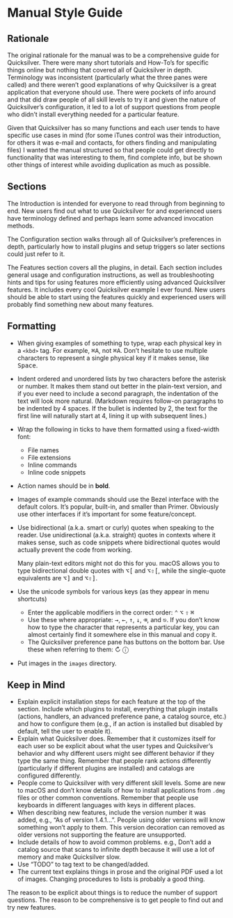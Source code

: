 # Manual Style Guide

## Rationale

The original rationale for the manual was to be a comprehensive guide for Quicksilver. There were many short tutorials and How-To’s for specific things online but nothing that covered all of Quicksilver in depth. Terminology was inconsistent (particularly what the three panes were called) and there weren’t good explanations of why Quicksilver is a great application that everyone should use. There were pockets of info around and that did draw people of all skill levels to try it and given the nature of Quicksilver’s configuration, it led to a lot of support questions from people who didn’t install everything needed for a particular feature.

Given that Quicksilver has so many functions and each user tends to have specific use cases in mind (for some iTunes control was their introduction, for others it was e-mail and contacts, for others finding and manipulating files)  I wanted the manual structured so that people could get directly to functionality that was interesting to them, find complete info, but be shown other things of interest while avoiding duplication as much as possible.

## Sections

The Introduction is intended for everyone to read through from beginning to end. New users find out what to use Quicksilver for and experienced users have terminology defined and perhaps learn some advanced invocation methods. 

The Configuration section walks through all of Quicksilver’s preferences in depth, particularly how to install plugins and setup triggers so later sections could just refer to it.

The Features section covers all the plugins, in detail. Each section includes general usage and configuration instructions, as well as troubleshooting hints and tips for using features more efficiently using advanced Quicksilver features. It includes every cool Quicksilver example I ever found. New users should be able to start using the features quickly and experienced users will probably find something new about many features. 

## Formatting

  * When giving examples of something to type, wrap each physical key in a `<kbd>` tag. For example, <kbd>⌘</kbd><kbd>A</kbd>, not <kbd>⌘A</kbd>. Don’t hesitate to use multiple characters to represent a single physical key if it makes sense, like <kbd>Space</kbd>.
  * Indent ordered and unordered lists by two characters before the asterisk or number. It makes them stand out better in the plain-text version, and if you ever need to include a second paragraph, the indentation of the text will look more natural. (Markdown requires follow-on paragraphs to be indented by 4 spaces. If the bullet is indented by 2, the text for the first line will naturally start at 4, lining it up with subsequent lines.)
  * Wrap the following in ticks to have them formatted using a fixed-width font:
    * File names
    * File extensions
    * Inline commands
    * Inline code snippets
  * Action names should be in **bold**.
  * Images of example commands should use the Bezel interface with the default colors. It’s popular, built-in, and smaller than Primer. Obviously use other interfaces if it’s important for some feature/concept.
  * Use bidirectional (a.k.a. smart or curly) quotes when speaking to the reader. Use unidirectional (a.k.a. straight) quotes in contexts where it makes sense, such as code snippets where bidirectional quotes would actually prevent the code from working.

    Many plain-text editors might not do this for you. macOS allows you to type bidirectional double quotes with <kbd>⌥</kbd><kbd>[</kbd> and <kbd>⌥</kbd><kbd>⇧</kbd><kbd>[</kbd>, while the single-quote equivalents are <kbd>⌥</kbd><kbd>]</kbd> and <kbd>⌥</kbd><kbd>⇧</kbd><kbd>]</kbd>.

  * Use the unicode symbols for various keys (as they appear in menu shortcuts)
    * Enter the applicable modifiers in the correct order: <kbd>⌃</kbd> <kbd>⌥</kbd> <kbd>⇧</kbd> <kbd>⌘</kbd>
  	* Use these where appropriate: <kbd>→</kbd>, <kbd>←</kbd>, <kbd>↑</kbd>, <kbd>↓</kbd>, <kbd>⌫</kbd>, and <kbd>⎋</kbd>. If you don’t know how to type the character that represents a particular key, you can almost certainly find it somewhere else in this manual and copy it.
  	* The Quicksilver preference pane has buttons on the bottom bar. Use these when referring to them: ↻ ⓘ
  * Put images in the `images` directory.

## Keep in Mind

  * Explain explicit installation steps for each feature at the top of the section. Include which plugins to install, everything that plugin installs (actions, handlers, an advanced preference pane, a catalog source, etc.) and how to configure them (e.g., if an action is installed but disabled by default, tell the user to enable it). 
  * Explain what Quicksilver does. Remember that it customizes itself for each user so be explicit about what the user types and Quicksilver’s behavior and why different users might see different behavior if they type the same thing. Remember that people rank actions differently (particularly if different plugins are installed) and catalogs are configured differently. 
  * People come to Quicksilver with very different skill levels. Some are new to macOS and don’t know details of how to install applications from `.dmg` files or other common conventions. Remember that people use keyboards in different languages with keys in different places.
  * When describing new features, include the version number it was added, e.g., “As of version 1.4.1…”. People using older versions will know something won’t apply to them. This version decoration can removed as older versions not supporting the feature are unsupported.
  * Include details of how to avoid common problems. e.g., Don’t add a catalog source that scans to infinite depth because it will use a lot of memory and make Quicksilver slow.
  * Use “TODO” to tag text to be changed/added.
  * The current text explains things in prose and the original PDF used a lot of images. Changing procedures to lists is probably a good thing.

The reason to be explicit about things is to reduce the number of support questions. The reason to be comprehensive is to get people to find out and try new features.
